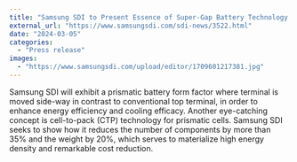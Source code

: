 ```yaml
---
title: "Samsung SDI to Present Essence of Super-Gap Battery Technology at InterBattery 2024"
external_url: "https://www.samsungsdi.com/sdi-news/3522.html"
date: "2024-03-05"
categories:
  - "Press release"
images:
  - "https://www.samsungsdi.com/upload/editor/1709601217381.jpg"
---
```


Samsung SDI will exhibit a prismatic battery form factor where terminal is moved side-way in contrast to conventional top terminal, in order to enhance energy efficiency and cooling efficacy. Another eye-catching concept is cell-to-pack (CTP) technology for prismatic cells. Samsung SDI seeks to show how it reduces the number of components by more than 35% and the weight by 20%, which serves to materialize high energy density and remarkable cost reduction.